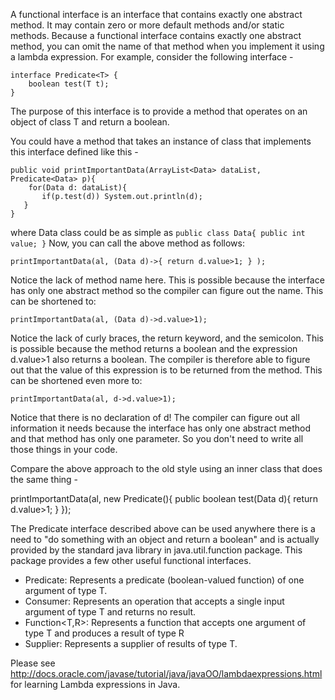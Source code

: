 A functional interface is an interface that contains exactly one abstract method. It may contain zero or more default methods and/or static methods. Because a functional interface contains exactly one abstract method, you can omit the name of that method when you implement it using a lambda expression. For example, consider the following interface - 
```
interface Predicate<T> {
    boolean test(T t); 
}
```
The purpose of this interface is to provide a method that operates on an object of class T and return a boolean.

You could have a method that takes an instance of class that implements this interface defined like this -
```
public void printImportantData(ArrayList<Data> dataList, Predicate<Data> p){
    for(Data d: dataList){
       if(p.test(d)) System.out.println(d);
   }
}
```
where Data class could be as simple as `public class Data{ public int value; }`
Now, you can call the above method as follows:
```
printImportantData(al, (Data d)->{ return d.value>1; } ); 
```
Notice the lack of method name here. This is possible because the interface has only one abstract method so the compiler can figure out the name. This can be shortened to:
```
printImportantData(al, (Data d)->d.value>1);
```
Notice the lack of curly braces, the return keyword, and the semicolon. This is possible because the method returns a boolean and the expression d.value>1 also returns a boolean. The compiler is therefore able to figure out that the value of this expression is to be returned from the method. This can be shortened even more to:
```
printImportantData(al, d->d.value>1); 
```
Notice that there is no declaration of d! The compiler can figure out all information it needs because the interface has only one abstract method and that method has only one parameter. So you don't need to write all those things in your code.

Compare the above approach to the old style using an inner class that does the same thing -

printImportantData(al,  new Predicate<Data>(){
    public boolean test(Data d){
        return d.value>1;
    }
});

The Predicate interface described above can be used anywhere there is a need to "do something with an object and return a boolean" and is actually provided by the standard java library in java.util.function package. This package provides a few other useful functional interfaces.

- Predicate<T>: Represents a predicate (boolean-valued function) of one argument of type T. 
- Consumer<T>: Represents an operation that accepts a single input argument of type T and returns no result.
- Function<T,R>: Represents a function that accepts one argument of type T and produces a result of type R 
- Supplier<T>: Represents a supplier of results of type T.
 
Please see http://docs.oracle.com/javase/tutorial/java/javaOO/lambdaexpressions.html for learning Lambda expressions in Java.
